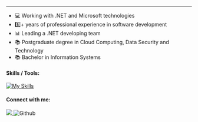<hr />

<ul dir="auto">
    <li>💻 Working with .NET and Microsoft technologies</li>
    <li>5️⃣+ years of professional experience in software development</li>
    <li>📊 Leading a .NET developing team</li>
    <li>📚 Postgraduate degree in Cloud Computing, Data Security and Technology</li>
    <li>📚 Bachelor in Information Systems</li>
</ul>

#### Skills / Tools:

[![My Skills](https://skillicons.dev/icons?i=cs,dotnet,js,ts,angular,react)](https://skillicons.dev)
 
#### Connect with me:
<div>   
    <a href="https://www.linkedin.com/in/claudiomildoventura/"target="_blank">
        <img src="https://img.shields.io/badge/-LinkedIn-%230077B5?style=for-the-badge&logo=linkedin&logoColor=white" target="_blank" >
    </a>
    <a>
        <img src="https://camo.githubusercontent.com/3d28f846292c0dea5b32f5077efd550b776859ce0b8f290da8066152566dd776/68747470733a2f2f696d672e736869656c64732e696f2f62616467652f2d4769746875622d3030303f7374796c653d666c6174266c6f676f3d476974687562266c6f676f436f6c6f723d7768697465" alt="Github" data-canonical-src="https://img.shields.io/badge/-Github-000?style=flat&amp;logo=Github&amp;logoColor=white" style="max-width: 100%;">
    </a>
</div>
